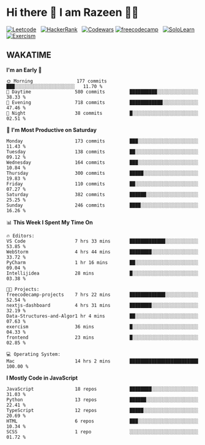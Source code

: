 # Hi there 👋 I am Razeen 👩‍💻


[![Leetcode](https://img.shields.io/badge/-LeetCode-FFA116?style=for-the-badge&logo=LeetCode&logoColor=black)](https://leetcode.com/razeenshaikh/)&nbsp;&nbsp;
[![HackerRank](https://img.shields.io/badge/-Hackerrank-2EC866?style=for-the-badge&logo=HackerRank&logoColor=white)](https://www.hackerrank.com/profile/razeen_m_shaikh)&nbsp;&nbsp;
[![Codewars](https://img.shields.io/badge/Codewars-B1361E?style=for-the-badge&logo=Codewars&logoColor=white)](https://www.codewars.com/users/razeen_shaikh)
[![freecodecamp](https://img.shields.io/badge/freecodecamp-27273D?style=for-the-badge&logo=freecodecamp&logoColor=white)](https://www.freecodecamp.org/razeen)&nbsp;&nbsp;
[![SoloLearn](https://img.shields.io/badge/-Sololearn-3a464b?style=for-the-badge&logo=Sololearn&logoColor=white)](https://www.sololearn.com/en/profile/30940776)&nbsp;&nbsp;
[![Exercism](https://img.shields.io/badge/Exercism-009CAB?style=for-the-badge&logo=exercism&logoColor=white)](https://exercism.org/profiles/Razeen-Shaikh)

## WAKATIME

<!--START_SECTION:waka-->
**I'm an Early 🐤** 

```text
🌞 Morning                177 commits         ███░░░░░░░░░░░░░░░░░░░░░░   11.70 % 
🌆 Daytime                580 commits         ██████████░░░░░░░░░░░░░░░   38.33 % 
🌃 Evening                718 commits         ████████████░░░░░░░░░░░░░   47.46 % 
🌙 Night                  38 commits          █░░░░░░░░░░░░░░░░░░░░░░░░   02.51 % 
```
📅 **I'm Most Productive on Saturday** 

```text
Monday                   173 commits         ███░░░░░░░░░░░░░░░░░░░░░░   11.43 % 
Tuesday                  138 commits         ██░░░░░░░░░░░░░░░░░░░░░░░   09.12 % 
Wednesday                164 commits         ███░░░░░░░░░░░░░░░░░░░░░░   10.84 % 
Thursday                 300 commits         █████░░░░░░░░░░░░░░░░░░░░   19.83 % 
Friday                   110 commits         ██░░░░░░░░░░░░░░░░░░░░░░░   07.27 % 
Saturday                 382 commits         ██████░░░░░░░░░░░░░░░░░░░   25.25 % 
Sunday                   246 commits         ████░░░░░░░░░░░░░░░░░░░░░   16.26 % 
```


📊 **This Week I Spent My Time On** 

```text
🔥 Editors: 
VS Code                  7 hrs 33 mins       █████████████░░░░░░░░░░░░   53.85 % 
WebStorm                 4 hrs 44 mins       ████████░░░░░░░░░░░░░░░░░   33.72 % 
PyCharm                  1 hr 16 mins        ██░░░░░░░░░░░░░░░░░░░░░░░   09.04 % 
Intellijidea             28 mins             █░░░░░░░░░░░░░░░░░░░░░░░░   03.38 % 

🐱‍💻 Projects: 
freecodecamp-projects    7 hrs 22 mins       █████████████░░░░░░░░░░░░   52.54 % 
nextjs-dashboard         4 hrs 31 mins       ████████░░░░░░░░░░░░░░░░░   32.19 % 
Data-Structures-and-Algor1 hr 4 mins         ██░░░░░░░░░░░░░░░░░░░░░░░   07.63 % 
exercism                 36 mins             █░░░░░░░░░░░░░░░░░░░░░░░░   04.33 % 
frontend                 23 mins             █░░░░░░░░░░░░░░░░░░░░░░░░   02.85 % 

💻 Operating System: 
Mac                      14 hrs 2 mins       █████████████████████████   100.00 % 
```

**I Mostly Code in JavaScript** 

```text
JavaScript               18 repos            ████████░░░░░░░░░░░░░░░░░   31.03 % 
Python                   13 repos            ██████░░░░░░░░░░░░░░░░░░░   22.41 % 
TypeScript               12 repos            █████░░░░░░░░░░░░░░░░░░░░   20.69 % 
HTML                     6 repos             ███░░░░░░░░░░░░░░░░░░░░░░   10.34 % 
SCSS                     1 repo              ░░░░░░░░░░░░░░░░░░░░░░░░░   01.72 % 
```




<!--END_SECTION:waka-->
